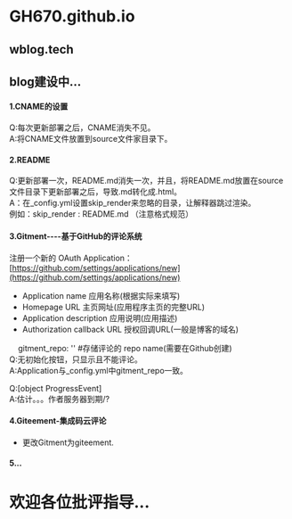 # GH670.github.io
##  wblog.tech  
##  blog建设中...  

#### 1.CNAME的设置  
Q:每次更新部署之后，CNAME消失不见。  
A:将CNAME文件放置到source文件家目录下。
#### 2.README
Q:更新部署一次，README.md消失一次，并且，将README.md放置在source文件目录下更新部署之后，导致.md转化成.html。  
A：在_config.yml设置skip_render来忽略的目录，让解释器跳过渲染。  
例如：skip_render : README.md  （注意格式规范）
#### 3.Gitment----基于GitHub的评论系统  
注册一个新的 OAuth Application：[https://github.com/settings/applications/new](https://github.com/settings/applications/new)  
- Application name 应用名称(根据实际来填写)  
- Homepage URL 主页网址(应用程序主页的完整URL)  
- Application description 应用说明(应用描述)  
- Authorization callback URL 授权回调URL(一般是博客的域名)  

&nbsp;&nbsp;&nbsp;&nbsp;gitment_repo: ''          #存储评论的 repo name(需要在Github创建)      
Q:无初始化按钮，只显示且不能评论。  
A:Application与_config.yml中gitment_repo一致。   

Q:[object ProgressEvent]  
A:估计。。。作者服务器到期/?
#### 4.Giteement-集成码云评论  
- 更改Gitment为giteement.  
#### 5...  

# 欢迎各位批评指导...